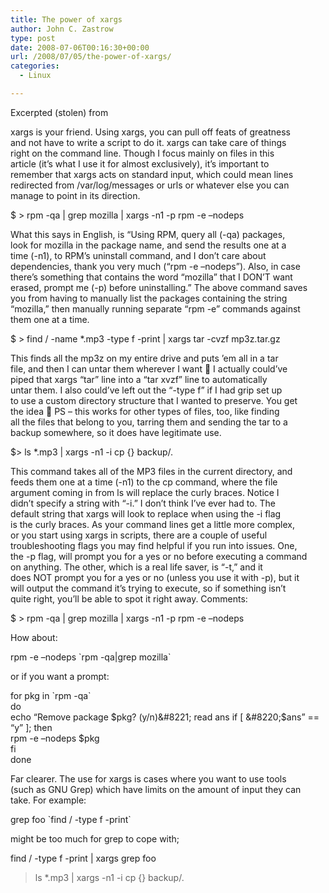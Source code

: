 ```yaml
---
title: The power of xargs
author: John C. Zastrow
type: post
date: 2008-07-06T00:16:30+00:00
url: /2008/07/05/the-power-of-xargs/
categories:
  - Linux

---
```

Excerpted (stolen) from 

xargs is your friend. Using xargs, you can pull off feats of greatness  
and not have to write a script to do it. xargs can take care of things  
right on the command line. Though I focus mainly on files in this  
article (it&#8217;s what I use it for almost exclusively), it&#8217;s important to  
remember that xargs acts on standard input, which could mean lines  
redirected from /var/log/messages or urls or whatever else you can  
manage to point in its direction.

$ > rpm -qa | grep mozilla | xargs -n1 -p rpm -e &#8211;nodeps 

What this says in English, is &#8220;Using RPM, query all (-qa) packages,  
look for mozilla in the package name, and send the results one at a  
time (-n1), to RPM&#8217;s uninstall command, and I don&#8217;t care about  
dependencies, thank you very much (&#8220;rpm -e &#8211;nodeps&#8221;). Also, in case  
there&#8217;s something that contains the word &#8220;mozilla&#8221; that I DON&#8217;T want  
erased, prompt me (-p) before uninstalling.&#8221; The above command saves  
you from having to manually list the packages containing the string  
&#8220;mozilla,&#8221; then manually running separate &#8220;rpm -e&#8221; commands against  
them one at a time. 

$ > find / -name *.mp3 -type f -print | xargs tar -cvzf mp3z.tar.gz 

This finds all the mp3z on my entire drive and puts &#8217;em all in a tar  
file, and then I can untar them wherever I want 🙂 I actually could&#8217;ve  
piped that xargs &#8220;tar&#8221; line into a &#8220;tar xvzf&#8221; line to automatically  
untar them. I also could&#8217;ve left out the &#8220;-type f&#8221; if I had grip set up  
to use a custom directory structure that I wanted to preserve. You get  
the idea 🙂 PS &#8211; this works for other types of files, too, like finding  
all the files that belong to you, tarring them and sending the tar to a  
backup somewhere, so it does have legitimate use. 

$> ls *.mp3 | xargs -n1 -i cp {} backup/. 

This command takes all of the MP3 files in the current directory, and  
feeds them one at a time (-n1) to the cp command, where the file  
argument coming in from ls will replace the curly braces. Notice I  
didn&#8217;t specify a string with &#8220;-i.&#8221; I don&#8217;t think I&#8217;ve ever had to. The  
default string that xargs will look to replace when using the -i flag  
is the curly braces. As your command lines get a little more complex,  
or you start using xargs in scripts, there are a couple of useful  
troubleshooting flags you may find helpful if you run into issues. One,  
the -p flag, will prompt you for a yes or no before executing a command  
on anything. The other, which is a real life saver, is &#8220;-t,&#8221; and it  
does NOT prompt you for a yes or no (unless you use it with -p), but it  
will output the command it&#8217;s trying to execute, so if something isn&#8217;t  
quite right, you&#8217;ll be able to spot it right away. Comments:

$ > rpm -qa | grep mozilla | xargs -n1 -p rpm -e &#8211;nodeps 

How about:

rpm -e &#8211;nodeps \`rpm -qa|grep mozilla\` 

or if you want a prompt:

for pkg in \`rpm -qa\`  
do  
echo &#8220;Remove package $pkg? (y/n)&#8221;  
read ans  
if [ &#8220;$ans&#8221; == &#8220;y&#8221; ]; then  
rpm -e &#8211;nodeps $pkg  
fi  
done 

Far clearer. The use for xargs is cases where you want to use tools  
(such as GNU Grep) which have limits on the amount of input they can  
take. For example:

grep foo \`find / -type f -print\` 

might be too much for grep to cope with;

find / -type f -print | xargs grep foo  
> ls *.mp3 | xargs -n1 -i cp {} backup/.